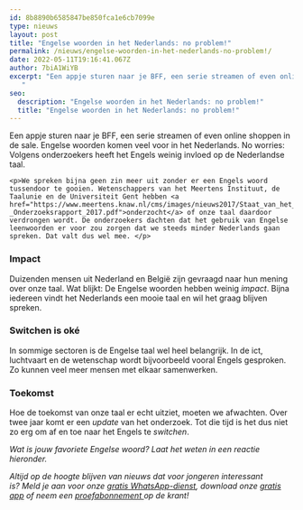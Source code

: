 ```yaml
---
id: 8b8890b6585847be850fca1e6cb7099e
type: nieuws
layout: post
title: "Engelse woorden in het Nederlands: no problem!"
permalink: /nieuws/engelse-woorden-in-het-nederlands-no-problem!/
date: 2022-05-11T19:16:41.067Z
author: 7biA1WiYB
excerpt: "Een appje sturen naar je BFF, een serie streamen of even online shoppen in de sale. Engelse woorden komen veel voor in het Nederlands. No worries: Volgens onderzoekers heeft het Engels weinig invloed op de Nederlandse taal.
   "
seo:
  description: "Engelse woorden in het Nederlands: no problem!"
  title: "Engelse woorden in het Nederlands: no problem!"
---
```

Een appje sturen naar je BFF, een serie streamen of even online shoppen in de sale. Engelse woorden komen veel voor in het Nederlands. No worries: Volgens onderzoekers heeft het Engels weinig invloed op de Nederlandse taal.
   

    <p>We spreken bijna geen zin meer uit zonder er een Engels woord tussendoor te gooien. Wetenschappers van het Meertens Instituut, de Taalunie en de Universiteit Gent hebben <a href="https://www.meertens.knaw.nl/cms/images/nieuws2017/Staat_van_het_Nederlands_-_Onderzoeksrapport_2017.pdf">onderzocht</a> of onze taal daardoor verdrongen wordt. De onderzoekers dachten dat het gebruik van Engelse leenwoorden er voor zou zorgen dat we steeds minder Nederlands gaan spreken. Dat valt dus wel mee. </p>
<h3>Impact</h3>
<p>Duizenden mensen uit Nederland en België zijn gevraagd naar hun mening over onze taal. Wat blijkt: De Engelse woorden hebben weinig <em>impact</em>. Bijna iedereen vindt het Nederlands een mooie taal en wil het graag blijven spreken.</p>
<h3>Switchen is oké</h3>
<p>In sommige sectoren is de Engelse taal wel heel belangrijk. In de ict, luchtvaart en de wetenschap wordt bijvoorbeeld vooral Engels gesproken. Zo kunnen veel meer mensen met elkaar samenwerken.</p>
<h3>Toekomst</h3>
<p>Hoe de toekomst van onze taal er echt uitziet, moeten we afwachten. Over twee jaar komt er een <em>update</em> van het onderzoek. Tot die tijd is het dus niet zo erg om af en toe naar het Engels te <em>switchen</em>.</p>
<p><em>Wat is jouw favoriete Engelse woord? Laat het weten in een reactie hieronder.</em></p>
<p><em>Altijd op de hoogte blijven van nieuws dat voor jongeren interessant is? Meld je aan voor onze <a href="https://7dagen.netlify.app/whatsapp">gratis WhatsApp-dienst</a>, download onze <a href="https://7dagen.netlify.app/app">gratis app</a> of neem een <a href="https://abonneren.sevendays.nl/abonneren/abonnementen/ae/artikel">proefabonnement </a>op de krant!</em></p>  
